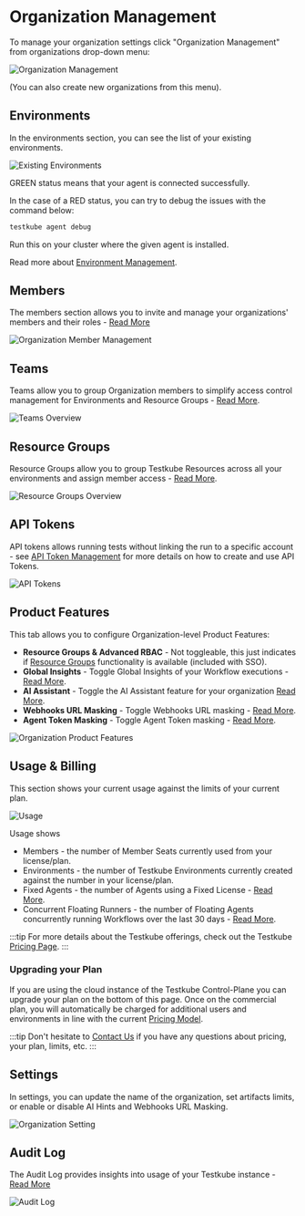 # Organization Management

To manage your organization settings click "Organization Management" from organizations drop-down menu:

![Organization Management](../../img/organization-management.png)

(You can also create new organizations from this menu).

## Environments

In the environments section, you can see the list of your existing environments.

![Existing Environments](../../img/existing-environments-062024.png)

GREEN status means that your agent is connected successfully.

In the case of a RED status, you can try to debug the issues with the command below:

```sh
testkube agent debug
```

Run this on your cluster where the given agent is installed.

Read more about [Environment Management](../articles/environment-management.md).

## Members

The members section allows you to invite and manage your organizations' members and their roles - [Read More](member-management)

![Organization Member Management](images/org-members.png)

## Teams

Teams allow you to group Organization members to simplify access control management for Environments
and Resource Groups - [Read More](/articles/teams).

![Teams Overview](../../img/teams-overview.png)

## Resource Groups

Resource Groups allow you to group Testkube Resources across all your environments and assign
member access - [Read More](/articles/resource-groups).

![Resource Groups Overview](../../img/resource-groups-overview.png)

## API Tokens

API tokens allows running tests without linking the run to a specific account - see [API Token Management](api-token-management)
for more details on how to create and use API Tokens.

![API Tokens](../../img/api-tokens.png)

## Product Features

This tab allows you to configure Organization-level Product Features:

- **Resource Groups & Advanced RBAC** - Not toggleable, this just indicates if [Resource Groups](/articles/resource-groups) functionality is available (included with SSO).
- **Global Insights** - Toggle Global Insights of your Workflow executions - [Read More](/articles/test-insights).
- **AI Assistant** - Toggle the AI Assistant feature for your organization [Read More](/articles/copilot-overview).
- **Webhooks URL Masking** - Toggle Webhooks URL masking - [Read More](/articles/webhooks#url-masking).
- **Agent Token Masking** - Toggle Agent Token masking - [Read More](/articles/install/multi-agent#agent-token-masking).

![Organization Product Features](../../img/organization-product-features.png)

## Usage & Billing

This section shows your current usage against the limits of your current plan.

![Usage](../../img/usage.png)

Usage shows

- Members - the number of Member Seats currently used from your license/plan.
- Environments - the number of Testkube Environments currently created against the number in your license/plan.
- Fixed Agents - the number of Agents using a Fixed License - [Read More](/articles/install/multi-agent#licensing-for-testkube-agents).
- Concurrent Floating Runners - the number of Floating Agents concurrently running Workflows over the last 30 days - [Read More](/articles/install/multi-agent#licensing-for-testkube-agents).

:::tip
For more details about the Testkube offerings, check out the Testkube [Pricing Page](https://testkube.io/pricing).
:::

### Upgrading your Plan

If you are using the cloud instance of the Testkube Control-Plane you can upgrade your plan on the bottom of this page.
Once on the commercial plan, you will automatically be charged for additional users and environments in line with the current [Pricing Model](https://testkube.io/pricing).

:::tip
Don't hesitate to [Contact Us](https://testkube.io/contact) if you have any questions about pricing, your plan, limits, etc.
:::

## Settings

In settings, you can update the name of the organization, set artifacts limits, or enable or disable AI Hints and Webhooks URL Masking.

![Organization Setting](../../img/organization-settings.png)

## Audit Log

The Audit Log provides insights into usage of your Testkube instance - [Read More](audit-logs)

![Audit Log](images/audit-log-overview.png)
